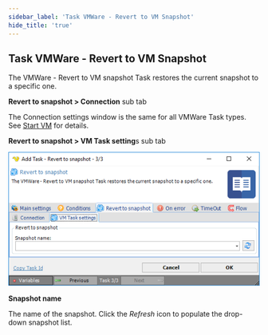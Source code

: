 ```yaml
---
sidebar_label: 'Task VMWare - Revert to VM Snapshot'
hide_title: 'true'
---
```


## Task VMWare - Revert to VM Snapshot

The VMWare - Revert to VM snapshot Task restores the current snapshot to a specific one.
 
**Revert to snapshot > Connection** sub tab

The Connection settings window is the same for all VMWare Task types. See [Start VM](start-vm) for details.
 
**Revert to snapshot > VM Task setting**s sub tab

![](../../../../../static/img/taskvmwarerevertetosnapshotsettings.png)

**Snapshot name**

The name of the snapshot. Click the *Refresh* icon to populate the drop-down snapshot list.
